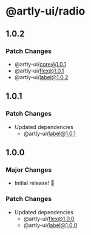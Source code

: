 # @artly-ui/radio

## 1.0.2

### Patch Changes

- @artly-ui/core@1.0.1
- @artly-ui/flex@1.0.1
- @artly-ui/label@1.0.2

## 1.0.1

### Patch Changes

- Updated dependencies
  - @artly-ui/label@1.0.1

## 1.0.0

### Major Changes

- Initial release! 🎉

### Patch Changes

- Updated dependencies
  - @artly-ui/flex@1.0.0
  - @artly-ui/label@1.0.0
